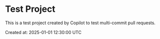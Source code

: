 # Test Project

This is a test project created by Copilot to test multi-commit pull requests.

Created at: 2025-01-01 12:30:00 UTC
